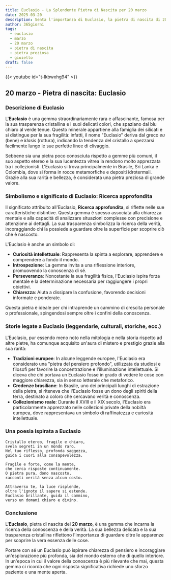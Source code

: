 ```yaml
---
title: Euclasio - La Splendente Pietra di Nascita per 20 marzo
date: 2025-03-20
description: Senta l'importanza di Euclasio, la pietra di nascita di 20 marzo che simboleggia Ricerca approfondita. Lasci che la sua bellezza e il suo significato illuminino la sua giornata.
author: 365giorni
tags:
  - euclasio
  - marzo
  - 20 marzo
  - pietra di nascita
  - pietra preziosa
  - gioiello
draft: false
---
```


{{< youtube id="t-lkbwxhg94" >}}

## 20 marzo - Pietra di nascita: Euclasio

### Descrizione di Euclasio

L'**Euclasio** è una gemma straordinariamente rara e affascinante, famosa per la sua trasparenza cristallina e i suoi delicati colori, che spaziano dal blu chiaro al verde tenue. Questo minerale appartiene alla famiglia dei silicati e si distingue per la sua fragilità: infatti, il nome "Euclasio" deriva dal greco _eu_ (bene) e _klasis_ (rottura), indicando la tendenza del cristallo a spezzarsi facilmente lungo le sue perfette linee di clivaggio.

Sebbene sia una pietra poco conosciuta rispetto a gemme più comuni, il suo aspetto etereo e la sua lucentezza vitrea la rendono molto apprezzata tra i collezionisti. L'Euclasio si trova principalmente in Brasile, Sri Lanka e Colombia, dove si forma in rocce metamorfiche e depositi idrotermali. Grazie alla sua rarità e bellezza, è considerata una pietra preziosa di grande valore.

### Simbolismo e significato di Euclasio: Ricerca approfondita

Il significato attribuito all'Euclasio, **Ricerca approfondita**, si riflette nelle sue caratteristiche distintive. Questa gemma è spesso associata alla chiarezza mentale e alla capacità di analizzare situazioni complesse con precisione e attenzione ai dettagli. La sua trasparenza simbolizza la ricerca della verità, incoraggiando chi la possiede a guardare oltre la superficie per scoprire ciò che è nascosto.

L'Euclasio è anche un simbolo di:

- **Curiosità intellettuale**: Rappresenta la spinta a esplorare, apprendere e comprendere a fondo il mondo.
- **Introspezione**: La gemma invita a una riflessione interiore, promuovendo la conoscenza di sé.
- **Perseveranza**: Nonostante la sua fragilità fisica, l'Euclasio ispira forza mentale e la determinazione necessaria per raggiungere i propri obiettivi.
- **Chiarezza**: Aiuta a dissipare la confusione, favorendo decisioni informate e ponderate.

Questa pietra è ideale per chi intraprende un cammino di crescita personale o professionale, spingendosi sempre oltre i confini della conoscenza.

### Storie legate a Euclasio (leggendarie, culturali, storiche, ecc.)

L'Euclasio, pur essendo meno noto nella mitologia e nella storia rispetto ad altre pietre, ha comunque acquisito un'aura di mistero e prestigio grazie alla sua rarità:

- **Tradizioni europee**: In alcune leggende europee, l'Euclasio era considerato una "pietra del pensiero profondo", utilizzata da studiosi e filosofi per favorire la concentrazione e l'illuminazione intellettuale. Si diceva che chi portava un Euclasio fosse in grado di vedere le cose con maggiore chiarezza, sia in senso letterale che metaforico.
- **Credenze brasiliane**: In Brasile, uno dei principali luoghi di estrazione della pietra, si riteneva che l'Euclasio fosse un dono degli spiriti della terra, destinato a coloro che cercavano verità e conoscenza.
- **Collezionismo reale**: Durante il XVIII e il XIX secolo, l'Euclasio era particolarmente apprezzato nelle collezioni private della nobiltà europea, dove rappresentava un simbolo di raffinatezza e curiosità intellettuale.

### Una poesia ispirata a Euclasio

```
Cristallo etereo, fragile e chiaro,  
svela segreti in un mondo raro.  
Nel tuo riflesso, profonda saggezza,  
guida i cuori alla consapevolezza.

Fragile e forte, come la mente,  
che cerca risposte continuamente.  
O pietra pura, dono nascosto,  
racconti verità senza alcun costo.

Attraverso te, la luce risplende,  
oltre l'ignoto il sapere si estende.  
Euclasio brillante, guida il cammino,  
verso un domani chiaro e divino.
```

### Conclusione

L'**Euclasio**, pietra di nascita del **20 marzo**, è una gemma che incarna la ricerca della conoscenza e della verità. La sua bellezza delicata e la sua trasparenza cristallina riflettono l'importanza di guardare oltre le apparenze per scoprire la vera essenza delle cose.

Portare con sé un Euclasio può ispirare chiarezza di pensiero e incoraggiare un'esplorazione più profonda, sia del mondo esterno che di quello interiore. In un'epoca in cui il valore della conoscenza è più rilevante che mai, questa gemma ci ricorda che ogni risposta significativa richiede uno sforzo paziente e una mente aperta.